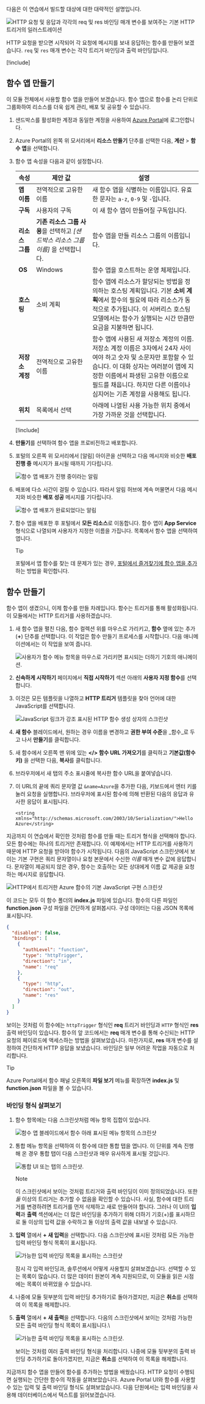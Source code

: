 다음은 이 연습에서 빌드할 대상에 대한 대략적인 설명입니다.

![HTTP 요청 및 응답과 각각의 req 및 res 바인딩 매개 변수를 보여주는 기본 HTTP 트리거의 일러스트레이션](../media/3-default-http-trigger-visual-small.PNG)

HTTP 요청을 받으면 시작되어 각 요청에 메시지를 보내 응답하는 함수를 만들어 보겠습니다. `req` 및 `res` 매개 변수는 각각 트리거 바인딩과 출력 바인딩입니다.

[!include[](../../../includes/azure-sandbox-activate.md)]

## <a name="create-a-function-app"></a>함수 앱 만들기

이 모듈 전체에서 사용할 함수 앱을 만들어 보겠습니다. 함수 앱으로 함수를 논리 단위로 그룹화하여 리소스를 더욱 쉽게 관리, 배포 및 공유할 수 있습니다.

1. 샌드박스를 활성화한 계정과 동일한 계정을 사용하여 [Azure Portal](https://portal.azure.com/learn.docs.microsoft.com?azure-portal=true)에 로그인합니다.

1. Azure Portal의 왼쪽 위 모서리에서 **리소스 만들기** 단추를 선택한 다음, **계산** > **함수 앱**을 선택합니다.

1. 함수 앱 속성을 다음과 같이 설정합니다.

    | 속성     | 제안 값  | 설명  |
    |--------------|------------------|--------------|
    | **앱 이름** | 전역적으로 고유한 이름 | 새 함수 앱을 식별하는 이름입니다. 유효한 문자는 `a-z`, `0-9` 및 `-`입니다.  |
    | **구독** | 사용자의 구독 | 이 새 함수 앱이 만들어질 구독입니다. |
    | **리소스 그룹**|  **기존 리소스 그룹 사용**을 선택하고 _<rgn>[샌드박스 리소스 그룹 이름]</rgn>_ 을 선택합니다. | 함수 앱을 만들 리소스 그룹의 이름입니다. |
    | **OS** | Windows | 함수 앱을 호스트하는 운영 체제입니다.  |
    | **호스팅** |   소비 계획 | 함수 앱에 리소스가 할당되는 방법을 정의하는 호스팅 계획입니다. 기본 **소비 계획**에서 함수의 필요에 따라 리소스가 동적으로 추가됩니다. 이 서버리스 호스팅 모델에서는 함수가 실행되는 시간 만큼만 요금을 지불하면 됩니다.   |
    | **저장소 계정** |  전역적으로 고유한 이름 |  함수 앱에 사용된 새 저장소 계정의 이름. 저장소 계정 이름은 3자에서 24자 사이여야 하고 숫자 및 소문자만 포함할 수 있습니다. 이 대화 상자는 여러분이 앱에 지정한 이름에서 파생된 고유한 이름으로 필드를 채웁니다. 하지만 다른 이름이나 심지어는 기존 계정을 사용해도 됩니다. |
    | **위치** | 목록에서 선택 | 아래에 나열된 사용 가능한 위치 중에서 가장 가까운 것을 선택합니다. |

    [!include[](../../../includes/azure-sandbox-regions-first-mention-note-friendly.md)]

1. **만들기**를 선택하여 함수 앱을 프로비전하고 배포합니다.

1. 포털의 오른쪽 위 모서리에서 [알림] 아이콘을 선택하고 다음 메시지와 비슷한 **배포 진행 중** 메시지가 표시될 때까지 기다립니다.

    ![함수 앱 배포가 진행 중이라는 알림](../media/3-func-app-deploy-progress-small.PNG)

1. 배포에 다소 시간이 걸릴 수 있습니다. 따라서 알림 허브에 계속 머물면서 다음 메시지와 비슷한 **배포 성공** 메시지를 기다립니다.

    ![함수 앱 배포가 완료되었다는 알림](../media/3-func-app-deploy-success-small.PNG)

 1. 함수 앱을 배포한 후 포털에서 **모든 리소스**로 이동합니다. 함수 앱이 **App Service** 형식으로 나열되며 사용자가 지정한 이름을 가집니다. 목록에서 함수 앱을 선택하여 엽니다.

    >[!TIP]
    >포털에서 앱 함수를 찾는 데 문제가 있는 경우, [포털에서 즐겨찾기에 함수 앱을 추가](https://docs.microsoft.com/azure/azure-functions/functions-how-to-use-azure-function-app-settings#favorite)하는 방법을 확인합니다.

## <a name="create-a-function"></a>함수 만들기

함수 앱이 생겼으니, 이제 함수를 만들 차례입니다. 함수는 트리거를 통해 활성화됩니다. 이 모듈에서는 HTTP 트리거를 사용하겠습니다.

1. 새 함수 앱을 펼친 다음, 함수 컬렉션 위를 마우스로 가리키고, **함수** 옆에 있는 추가(**+**) 단추를 선택합니다. 이 작업은 함수 만들기 프로세스를 시작합니다. 다음 애니메이션에서는 이 작업을 보여 줍니다.

    ![사용자가 함수 메뉴 항목을 마우스로 가리키면 표시되는 더하기 기호의 애니메이션.](../media/3-func-app-plus-hover-small.gif)

1. **신속하게 시작하기** 페이지에서 **직접 시작하기** 섹션 아래의 **사용자 지정 함수**를 선택합니다.

1. 이것은 모든 템플릿을 나열하고 **HTTP 트리거** 템플릿을 찾아 언어에 대한 JavaScript를 선택합니다.

    ![JavaScript 링크가 강조 표시된 HTTP 함수 생성 상자의 스크린샷](../media/3-http-function.png)

1. **새 함수** 블레이드에서, 원하는 경우 이름을 변경하고 **권한 부여 수준**을 _함수_로 두고 나서 **만들기**를 클릭합니다.

1. 새 함수에서 오른쪽 맨 위에 있는 **</> 함수 URL 가져오기**를 클릭하고 **기본값(함수 키)** 을 선택한 다음, **복사**를 클릭합니다.

1. 브라우저에서 새 탭의 주소 표시줄에 복사한 함수 URL을 붙여넣습니다.

1. 이 URL의 끝에 쿼리 문자열 값 `&name=Azure`을 추가한 다음, 키보드에서 엔터 키를 눌러 요청을 실행합니다. 브라우저에 표시된 함수에 의해 반환된 다음의 응답과 유사한 응답이 표시됩니다.

    ```output
    <string xmlns="http://schemas.microsoft.com/2003/10/Serialization/">Hello Azure</string>
    ```

지금까지 이 연습에서 확인한 것처럼 함수를 만들 때는 트리거 형식을 선택해야 합니다. 모든 함수에는 하나의 트리거만 존재합니다. 이 예제에서는 HTTP 트리거를 사용하기 때문에 HTTP 요청을 받아야 함수가 시작됩니다. 다음의 JavaScript 스크린샷에서 보이는 기본 구현은 쿼리 문자열이나 요청 본문에서 수신한 *이름* 매개 변수 값에 응답합니다. 문자열이 제공되지 않은 경우, 함수는 호출하는 모든 상대에게 이름 값 제공을 요청하는 메시지로 응답합니다.

![HTTP에서 트리거한 Azure 함수의 기본 JavaScript 구현 스크린샷](../media/3-default-http-trigger-implementation-small.PNG)

이 코드는 모두 이 함수 폴더의 **index.js** 파일에 있습니다. 함수의 다른 파일인 **function.json** 구성 파일을 간단하게 살펴봅시다. 구성 데이터는 다음 JSON 목록에 표시됩니다.

```json
{
  "disabled": false,
  "bindings": [
    {
      "authLevel": "function",
      "type": "httpTrigger",
      "direction": "in",
      "name": "req"
    },
    {
      "type": "http",
      "direction": "out",
      "name": "res"
    }
  ]
}
```

보이는 것처럼 이 함수에는 `httpTrigger` 형식인 **req** 트리거 바인딩과 `HTTP` 형식인 **res** 출력 바인딩이 있습니다. 함수의 앞 코드에서는 **req** 매개 변수를 통해 수신되는 HTTP 요청의 페이로드에 액세스하는 방법을 살펴보았습니다. 마찬가지로, **res** 매개 변수를 설정하여 간단하게 HTTP 응답을 보냈습니다. 바인딩은 일부 어려운 작업을 자동으로 처리합니다.

>[!TIP]
>Azure Portal에서 함수 패널 오른쪽의 **파일 보기** 메뉴를 확장하면 **index.js** 및 **function.json** 파일을 볼 수 있습니다.

### <a name="explore-binding-types"></a>바인딩 형식 살펴보기

1. 함수 항목에는 다음 스크린샷처럼 메뉴 항목 집합이 있습니다.

    ![함수 앱 블레이드에서 함수 아래 표시된 메뉴 항목의 스크린샷](../media/3-func-menu-small.PNG)

1. 통합 메뉴 항목을 선택하여 이 함수에 대한 통합 탭을 엽니다. 이 단위를 계속 진행해 온 경우 통합 탭이 다음 스크린샷과 매우 유사하게 표시될 것입니다.

    ![통합 UI 또는 탭의 스크린샷.](../media/3-func-integrate-tab-small.PNG)

    > [!NOTE]
    > 이 스크린샷에서 보이는 것처럼 트리거와 출력 바인딩이 이미 정의되었습니다. 또한 _둘_ 이상의 트리거는 추가할 수 없음을 확인할 수 있습니다. 사실, 함수에 대한 트리거를 변경하려면 트리거를 먼저 삭제하고 새로 만들어야 합니다. 그러나 이 UI의 **입력**과 **출력** 섹션에서는 더 많은 바인딩을 추가하기 위해 더하기 기호(+)를 표시하므로 둘 이상의 입력 값을 수락하고 둘 이상의 출력 값을 내보낼 수 있습니다.

1. **입력** 열에서 **+ 새 입력**을 선택합니다. 다음 스크린샷에 표시된 것처럼 모든 가능한 입력 바인딩 형식 목록이 표시됩니다.

    ![가능한 입력 바인딩 목록을 표시하는 스크린샷](../media/3-func-input-bindings-selector-small.PNG)

   잠시 각 입력 바인딩과, 솔루션에서 어떻게 사용할지 살펴보겠습니다. 선택할 수 있는 목록이 많습니다. 더 많은 데이터 원본이 계속 지원되므로, 이 모듈을 읽은 시점에는 목록이 바뀌었을 수 있습니다.

1. 나중에 모듈 뒷부분의 입력 바인딩 추가하기로 돌아가겠지만, 지금은 **취소**를 선택하여 이 목록을 해제합니다.

1. **출력** 열에서 **+ 새 출력**을 선택합니다. 다음의 스크린샷에서 보이는 것처럼 가능한 모든 출력 바인딩 형식 목록이 표시됩니다.\

    ![가능한 출력 바인딩 목록을 표시하는 스크린샷.](../media/3-func-output-bindings-selector-small.PNG)

   보이는 것처럼 여러 출력 바인딩 형식을 처리합니다. 나중에 모듈 뒷부분의 출력 바인딩 추가하기로 돌아가겠지만, 지금은 **취소**를 선택하여 이 목록을 해제합니다.

지금까지 함수 앱을 만들어 함수를 추가하는 방법을 배웠습니다. HTTP 요청이 수행되면 실행되는 간단한 함수의 작동을 살펴보았습니다. Azure Portal UI와 함수를 사용할 수 있는 입력 및 출력 바인딩 형식도 살펴보았습니다. 다음 단원에서는 입력 바인딩을 사용해 데이터베이스에서 텍스트를 읽어보겠습니다.